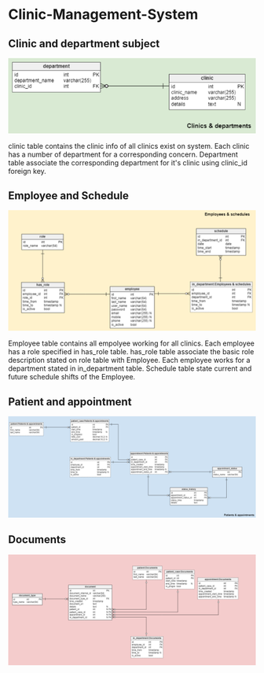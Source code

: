 # Clinic-Management-System

## Clinic and department subject
![img](./imgs/clinicandDepart.PNG)

clinic table contains the clinic info of all clinics exist on system. Each clinic has a number of department for a corresponding concern. Department table associate the corresponding department for it's clinic using clinic_id foreign key.

## Employee and Schedule
![img](./imgs/EmployeeSchedule.PNG)

Employee table contains all empolyee working for all clinics. Each employee has a role specified in has_role table. has_role table associate the basic role description stated on role table with Employee. Each employee works for a department stated in in_department table. Schedule table state current and future schedule shifts of the Employee.

## Patient and appointment
![img](./imgs/patientandAppoint.PNG) 

## Documents
![img](./imgs/documents.PNG) 
